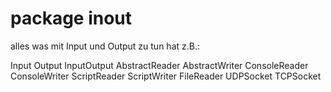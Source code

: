 # package inout

alles was mit Input und Output zu tun hat z.B.:

Input
Output
InputOutput
AbstractReader
AbstractWriter
ConsoleReader
ConsoleWriter
ScriptReader
ScriptWriter
FileReader
UDPSocket
TCPSocket